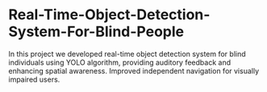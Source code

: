 # Real-Time-Object-Detection-System-For-Blind-People
In this project we developed real-time object detection system for blind individuals using YOLO algorithm, providing auditory feedback and enhancing spatial awareness. Improved independent navigation for visually impaired users.
